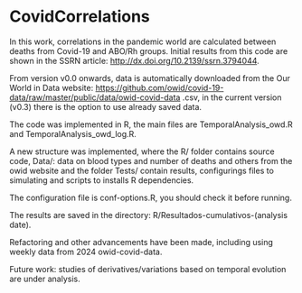 # CovidCorrelations

In this work, correlations in the pandemic world are calculated between deaths from Covid-19 and ABO/Rh groups. Initial results from this code are shown in the SSRN article: http://dx.doi.org/10.2139/ssrn.3794044.

From version v0.0 onwards, data is automatically downloaded from the Our World in Data website: https://github.com/owid/covid-19-data/raw/master/public/data/owid-covid-data .csv, in the current version (v0.3) there is the option to use already saved data.

The code was implemented in R, the main files are TemporalAnalysis_owd.R and TemporalAnalysis_owd_log.R.

A new structure was implemented, where the R/ folder contains source code, Data/: data on blood types and number of deaths and others from the owid website and the folder Tests/ contain results, configurings files to simulating and scripts to installs R dependencies.

The configuration file is conf-options.R, you should check it before running.

The results are saved in the directory: R/Resultados-cumulativos-(analysis date).

Refactoring and other advancements have been made, including using weekly data from 2024 owid-covid-data.

Future work: studies of derivatives/variations based on temporal evolution are under analysis.

